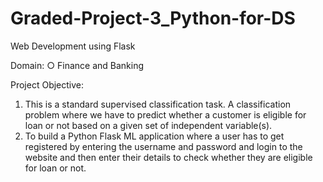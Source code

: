 # Graded-Project-3_Python-for-DS
Web Development using Flask

Domain:
○ Finance and Banking

Project Objective:
1) This is a standard supervised classification task. A classification problem
where we have to predict whether a customer is eligible for loan or not based on
a given set of independent variable(s).
2) To build a Python Flask ML application where a user has to get registered by
entering the username and password and login to the website and then enter
their details to check whether they are eligible for loan or not.
